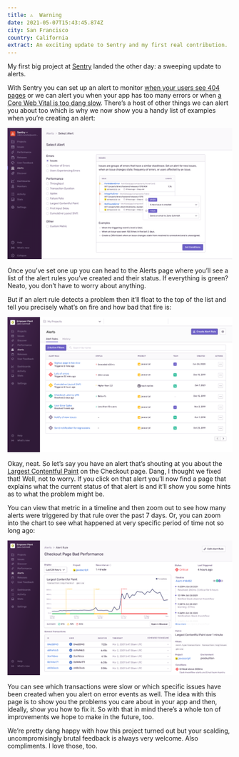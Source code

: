 ```yaml
---
title: ⚠️  Warning
date: 2021-05-07T15:43:45.874Z
city: San Francisco
country: California
extract: An exciting update to Sentry and my first real contribution.
---
```

My first big project at [Sentry](http://sentry.io/) landed the other day: a sweeping update to alerts.

With Sentry you can set up an alert to monitor [when your users see 404 pages](https://katydecorah.com/code/monitor-404s-with-sentry/) or we can alert you when your app has too many errors or when [a Core Web Vital is too dang slow](https://twitter.com/bentlegen/status/1390376607756468226?s=20). There’s a host of other things we can alert you about too which is why we now show you a handy list of examples when you’re creating an alert:

![The Sentry app showing all of the alerts you can now create](/uploads/cleanshot-2021-05-07-at-08.56.56.png)

Once you’ve set one up you can head to the Alerts page where you’ll see a list of the alert rules you’ve created and their status. If everything is green? Neato, you don’t have to worry about anything. 

But if an alert rule detects a problem then it’ll float to the top of the list and tell you precisely what’s on fire and how bad that fire is:

![The Alerts page in Sentry where you can see the status of your alert rules](/uploads/alerts-homepage.png)

Okay, neat. So let’s say you have an alert that’s shouting at you about the [Largest Contentful Paint](https://web.dev/lcp/) on the Checkout page. Dang, I thought we fixed that! Well, not to worry. If you click on that alert you’ll now find a page that explains what the current status of that alert is and it’ll show you some hints as to what the problem might be. 

You can view that metric in a timeline and then zoom out to see how many alerts were triggered by that rule over the past 7 days. Or, you can zoom into the chart to see what happened at very specific period of time not so long ago:

![The alerts detail page](/uploads/alert-details-page.png)

You can see which transactions were slow or which specific issues have been created when you alert on error events as well. The idea with this page is to show you the problems you care about in your app and then, ideally, show you how to fix it. So with that in mind there’s a whole ton of improvements we hope to make in the future, too. 

We’re pretty dang happy with how this project turned out but your scalding, uncompromisingly brutal feedback is always very welcome. Also compliments. I love those, too.

